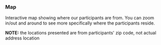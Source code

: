 ### Map

Interactive map showing where our participants are from. You can zoom in/out and around to see more specifically where the participants reside.

**NOTE:** the locations presented are from participants' zip code, not actual address location
